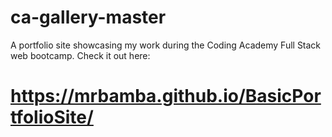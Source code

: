 # ca-gallery-master
A portfolio site showcasing my work during the Coding Academy Full Stack web bootcamp.
Check it out here:
# https://mrbamba.github.io/BasicPortfolioSite/
